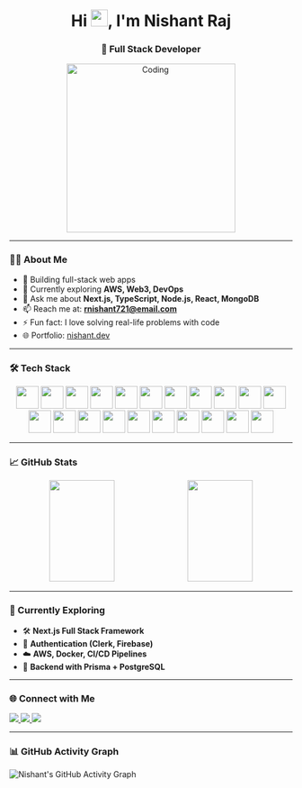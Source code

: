 <h1 align="center">Hi <img src="https://media.giphy.com/media/hvRJCLFzcasrR4ia7z/giphy.gif" width="30px"/>, I'm Nishant Raj</h1>
<h3 align="center">🚀 Full Stack Developer </h3>

<p align="center">
  <img src="https://user-images.githubusercontent.com/74038190/212748830-4c709398-a386-4761-84d7-9e10b98fbe6e.gif" width="300" alt="Coding" />
</p>

---

### 👨‍💻 About Me

- 🔭 Building full-stack web apps  
- 🌱 Currently exploring **AWS, Web3, DevOps**  
- 💬 Ask me about **Next.js, TypeScript, Node.js, React, MongoDB**  
- 📫 Reach me at: **rnishant721@email.com**  
- ⚡ Fun fact: I love solving real-life problems with code
- 🌐 Portfolio: <a href="https://portfolio-tau-murex-92.vercel.app/" target="_blank">nishant.dev</a>

---

### 🛠️ Tech Stack

<div align="center">
  <img src="https://skillicons.dev/icons?i=js" width="40" style="animation: bounce 2s infinite;" />
  <img src="https://skillicons.dev/icons?i=ts" width="40" style="animation: pulse 2s infinite;" />
  <img src="https://skillicons.dev/icons?i=react" width="40" style="animation: bounce 3s infinite;" />
  <img src="https://skillicons.dev/icons?i=nextjs" width="40" style="animation: pulse 2s infinite;" />
  <img src="https://skillicons.dev/icons?i=nodejs" width="40" style="animation: bounce 2s infinite;" />
  <img src="https://skillicons.dev/icons?i=express" width="40" />
  <img src="https://skillicons.dev/icons?i=prisma" width="40" />
  <img src="https://skillicons.dev/icons?i=postgres" width="40" />
  <img src="https://skillicons.dev/icons?i=mongodb" width="40" />
  <img src="https://skillicons.dev/icons?i=mysql" width="40" />
  <img src="https://skillicons.dev/icons?i=tailwind" width="40" />
  <img src="https://skillicons.dev/icons?i=html" width="40" />
  <img src="https://skillicons.dev/icons?i=css" width="40" />
  <img src="https://skillicons.dev/icons?i=git" width="40" />
  <img src="https://skillicons.dev/icons?i=github" width="40" />
  <img src="https://skillicons.dev/icons?i=vscode" width="40" />
  <img src="https://skillicons.dev/icons?i=vercel" width="40" />
  <img src="https://skillicons.dev/icons?i=docker" width="40" />
  <img src="https://skillicons.dev/icons?i=postman" width="40" />
  <img src="https://skillicons.dev/icons?i=aws" width="40" />
  <img src="https://skillicons.dev/icons?i=linux" width="40" />
</div>

---

### 📈 GitHub Stats

<p align="center">
  <img src="https://github-readme-stats.vercel.app/api?username=NishantRaj278&show_icons=true&theme=default&hide_border=false&count_private=true" width="48%" height="180px" />
  <img src="https://github-readme-stats.vercel.app/api/top-langs/?username=NishantRaj278&layout=compact&theme=default&hide_border=false" width="48%" height="180px" />
</p>

---

### 🧠 Currently Exploring

- 🛠️ **Next.js Full Stack Framework**  
- 🔐 **Authentication (Clerk, Firebase)**  
- ☁️ **AWS, Docker, CI/CD Pipelines**  
- 🔄 **Backend with Prisma + PostgreSQL**

---

### 🌐 Connect with Me

<p align="left">
  <a href="https://www.linkedin.com/in/nishantraj1234" target="_blank">
    <img src="https://img.shields.io/badge/LinkedIn-blue?style=for-the-badge&logo=linkedin" />
  </a>
  <a href="mailto:rnishant721@email.com">
    <img src="https://img.shields.io/badge/Gmail-red?style=for-the-badge&logo=gmail&logoColor=white" />
  </a>
  <a href="https://github.com/NishantRaj278">
    <img src="https://img.shields.io/badge/GitHub-black?style=for-the-badge&logo=github&logoColor=white" />
  </a>
</p>

---

### 📊 GitHub Activity Graph

![Nishant's GitHub Activity Graph](https://github-readme-activity-graph.vercel.app/graph?username=NishantRaj278&theme=react-dark&hide_border=false)
